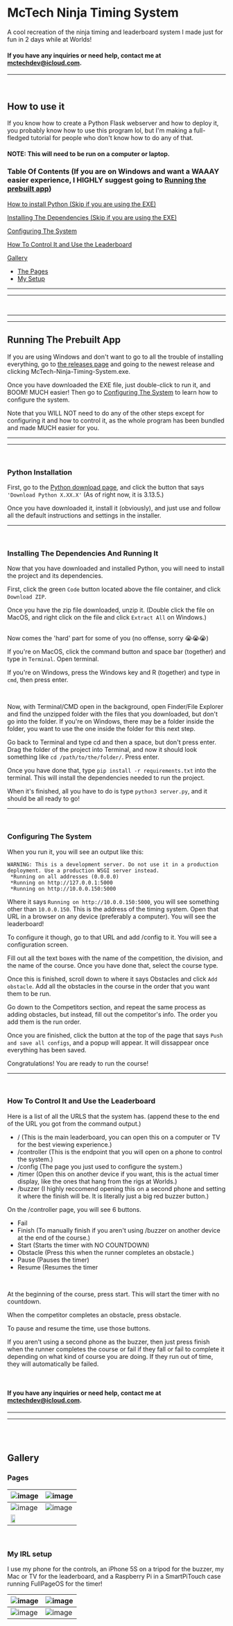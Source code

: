 # McTech Ninja Timing System
A cool recreation of the ninja timing and leaderboard system I made just for fun in 2 days while at Worlds!

#### If you have any inquiries or need help, contact me at mctechdev@icloud.com.
____
<br />

## How to use it

If you know how to create a Python Flask webserver and how to deploy it, you probably know how to use this program lol, but I'm making a full-fledged tutorial for people who don't know how to do any of that.

#### NOTE: This will need to be run on a computer or laptop.

### Table Of Contents (If you are on Windows and want a WAAAY easier experience, I HIGHLY suggest going to [Running the prebuilt app](#running-the-prebuilt-app))
[How to install Python (Skip if you are using the EXE)](#python-installation)

[Installing The Dependencies (Skip if you are using the EXE)](#installing-the-dependencies-and-running-it)

[Configuring The System](#configuring-the-system)

[How To Control It and Use the Leaderboard](#how-to-control-it-and-use-the-leaderboard)


[Gallery](#gallery)
* [The Pages](#pages)
* [My Setup](#my-irl-setup)
____
____
<br />

____
____

## Running The Prebuilt App

If you are using Windows and don't want to go to all the trouble of installing everything, go to [the releases page](https://github.com/YourFurryDeveloper/McTech-Ninja-Timing-System/releases) and going to the newest release and clicking McTech-Ninja-Timing-System.exe.

Once you have downloaded the EXE file, just double-click to run it, and BOOM! MUCH easier! Then go to [Configuring The System](#configuring-the-system) to learn how to configure the system.

Note that you WILL NOT need to do any of the other steps except for configuring it and how to control it, as the whole program has been bundled and made MUCH easier for you.
____
____
<br />

### Python Installation

First, go to the [Python download page](https://python.org/downloads), and click the button that says `'Download Python X.XX.X'` (As of right now, it is 3.13.5.)

Once you have downloaded it, install it (obviously), and just use and follow all the default instructions and settings in the installer.
____
<br />

### Installing The Dependencies And Running It

Now that you have downloaded and installed Python, you will need to install the project and its dependencies.

First, click the green `Code` button located above the file container, and click `Download ZIP`.

Once you have the zip file downloaded, unzip it. (Double click the file on MacOS, and right click on the file and click `Extract All` on Windows.)

<br />
Now comes the 'hard' part for some of you (no offense, sorry 😭😭😭)

If you're on MacOS, click the command button and space bar (together) and type in `Terminal`. Open terminal.

If you're on Windows, press the Windows key and R (together) and type in `cmd`, then press enter.

<br />

Now, with Terminal/CMD open in the background, open Finder/File Explorer and find the unzipped folder with the files that you downloaded, but don't go into the folder. If you're on Windows, there may be a folder inside the folder, you want to use the one inside the folder for this next step.

Go back to Terminal and type cd and then a space, but don't press enter. Drag the folder of the project into Terminal, and now it should look something like `cd /path/to/the/folder/`. Press enter.

Once you have done that, type `pip install -r requirements.txt` into the terminal. This will install the dependencies needed to run the project.

When it's finished, all you have to do is type `python3 server.py`, and it should be all ready to go!
____
<br />

### Configuring The System

When you run it, you will see an output like this:

```
WARNING: This is a development server. Do not use it in a production deployment. Use a production WSGI server instead.
 *Running on all addresses (0.0.0.0)
 *Running on http://127.0.0.1:5000
 *Running on http://10.0.0.150:5000
```

Where it says `Running on http://10.0.0.150:5000`, you will see something other than `10.0.0.150`. This is the address of the timing system. Open that URL in a browser on any device (preferably a computer). You will see the leaderboard!

To configure it though, go to that URL and add /config to it. You will see a configuration screen.

Fill out all the text boxes with the name of the competition, the division, and the name of the course. Once you have done that, select the course type.

Once this is finished, scroll down to where it says Obstacles and click `Add obstacle`. Add all the obstacles in the course in the order that you want them to be run.

Go down to the Competitors section, and repeat the same process as adding obstacles, but instead, fill out the competitor's info. The order you add them is the run order.

Once you are finished, click the button at the top of the page that says `Push and save all configs`, and a popup will appear. It will dissappear once everything has been saved.

Congratulations! You are ready to run the course!
____
<br />

### How To Control It and Use the Leaderboard

Here is a list of all the URLS that the system has. (append these to the end of the URL you got from the command output.)

* / (This is the main leaderboard, you can open this on a computer or TV for the best viewing experience.)
* /controller (This is the endpoint that you will open on a phone to control the system.)
* /config (The page you just used to configure the system.)
* /timer (Open this on another device if you want, this is the actual timer display, like the ones that hang from the rigs at Worlds.)
* /buzzer (I highly reccomend opening this on a second phone and setting it where the finish will be. It is literally just a big red buzzer button.)

On the /controller page, you will see 6 buttons.
* Fail
* Finish (To manually finish if you aren't using /buzzer on another device at the end of the course.)
* Start (Starts the timer with NO COUNTDOWN)
* Obstacle (Press this when the runner completes an obstacle.)
* Pause (Pauses the timer)
* Resume (Resumes the timer

<br />

At the beginning of the course, press start. This will start the timer with no countdown.

When the competitor completes an obstacle, press obstacle.

To pause and resume the time, use those buttons.

If you aren't using a second phone as the buzzer, then just press finish when the runner completes the course or fail if they fall or fail to complete it depending on what kind of course you are doing. If they run out of time, they will automatically be failed.

<br />

#### If you have any inquiries or need help, contact me at mctechdev@icloud.com.

____
____
<br />
<br />

## Gallery

### Pages
| ![image](https://github.com/user-attachments/assets/be5fd056-d5a4-4b2e-9960-75fe589cc07a) | ![image](https://github.com/user-attachments/assets/b6de2ab6-68da-418a-a330-9144c21bb47d) |
|----|----|
| ![image](https://github.com/user-attachments/assets/dc612f56-af8d-4c59-aa7f-c1ebdc6d47e8) | ![image](https://github.com/user-attachments/assets/c4d185b7-973a-4800-b1f2-e2fa94b854c8) |
| <img src="https://github.com/user-attachments/assets/43798f5d-3cfa-455b-b0c0-51025e6bb351" width=40% height=40%> |

<br />

### My IRL setup
I use my phone for the controls, an iPhone 5S on a tripod for the buzzer, my Mac or TV for the leaderboard, and a Raspberry Pi in a SmartPiTouch case running FullPageOS for the timer!

| ![image](https://github.com/user-attachments/assets/44cb5b80-f789-4601-9180-40b722ef59f1) | ![image](https://github.com/user-attachments/assets/3afc8029-fb0c-4242-af63-bb3d8519d4be) |
|----|----|
| ![image](https://github.com/user-attachments/assets/879737fb-099e-420a-9756-3f20de9e4b35) | ![image](https://github.com/user-attachments/assets/42702e2c-0f98-4755-8ba1-f82bbc75d89e) |
